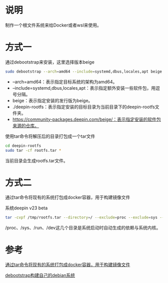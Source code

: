 # 说明

制作一个根文件系统来给Docker或者wsl来使用。

# 方式一

通过debootstrap来安装，这里选择版本beige

```bash
sudo debootstrap --arch=amd64 --include=systemd,dbus,locales,apt beige ./deepin-rootfs https://community-packages.deepin.com/beige beige
```

* –arch=amd64：表示指定目标系统的架构为amd64。
* –include=systemd,dbus,locales,apt：表示指定额外安装一些软件包，用逗号分隔。
* beige：表示指定安装的发行版为beige。
* ./deepin-rootfs：表示指定安装的目标目录为当前目录下的deepin-rootfs文件夹。
* https://community-packages.deepin.com/beige/：表示指定安装的软件包来源的仓库。

使用tar命令将解压后的目录打包成一个tar文件

```bash
cd deepin-rootfs
sudo tar -cf rootfs.tar *
```

当前目录会生成rootfs.tar文件。

# 方式二

通过tar命令将现有的系统打包成docker容器，用于构建镜像文件

系统deepin v23 beta

```bash
tar -cvpf /tmp/rootfs.tar --directory=/ --exclude=proc --exclude=sys --exclude=dev --exclude=run --exclude=boot .
```

/proc、/sys、/run、/dev这几个目录是系统启动时自动生成的依赖与系统内核。

# 参考

[通过tar命令将现有的系统打包成docker容器，用于构建镜像文件](https://blog.csdn.net/henni_719/article/details/81009449)

[debootstrap构建自己的debian系统](https://blog.csdn.net/Zhang_Pro/article/details/108414727)
